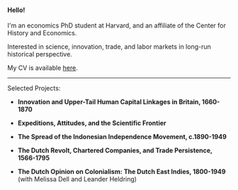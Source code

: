 #### Hello! 
I'm an economics PhD student at Harvard, and an affiliate of the Center for History and Economics.

Interested in science, innovation, trade, and labor markets in long-run historical perspective.

My CV is available [here](https://matthewleechen.github.io/cv/MLC_CV_25_Oct_2023.pdf).

--------

Selected Projects: 

- **Innovation and Upper-Tail Human Capital Linkages in Britain, 1660-1870**

- **Expeditions, Attitudes, and the Scientific Frontier**

- **The Spread of the Indonesian Independence Movement, c.1890-1949**

- **The Dutch Revolt, Chartered Companies, and Trade Persistence, 1566-1795**

- **The Dutch Opinion on Colonialism: The Dutch East Indies, 1800-1949** (with Melissa Dell and Leander Heldring)
